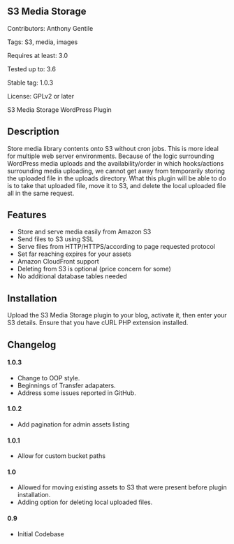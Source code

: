 ## S3 Media Storage ##

Contributors: Anthony Gentile

Tags: S3, media, images

Requires at least: 3.0

Tested up to: 3.6

Stable tag: 1.0.3

License: GPLv2 or later


S3 Media Storage WordPress Plugin

## Description ##

Store media library contents onto S3 without cron jobs. This is more ideal for multiple web server environments. Because of the logic surrounding
WordPress media uploads and the availability/order in which hooks/actions surrounding media uploading, we cannot get away from temporarily storing
the uploaded file in the uploads directory. What this plugin will be able to do is to take that uploaded file, move it to S3, and delete the local
uploaded file all in the same request.

## Features ##

* Store and serve media easily from Amazon S3
* Send files to S3 using SSL
* Serve files from HTTP/HTTPS/according to page requested protocol
* Set far reaching expires for your assets
* Amazon CloudFront support
* Deleting from S3 is optional (price concern for some)
* No additional database tables needed

## Installation ##

Upload the S3 Media Storage plugin to your blog, activate it, then enter your S3 details. Ensure that you have cURL PHP extension installed.

## Changelog ##

#### 1.0.3 ####
* Change to OOP style.
* Beginnings of Transfer adapaters.
* Address some issues reported in GitHub.

#### 1.0.2 ####
* Add pagination for admin assets listing

#### 1.0.1 ####
* Allow for custom bucket paths

#### 1.0 ####
* Allowed for moving existing assets to S3 that were present before plugin installation.
* Adding option for deleting local uploaded files.

#### 0.9 ####
* Initial Codebase

